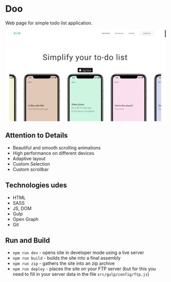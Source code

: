 # Doo

Web page for simple todo list application.

![Project preview](./preview.png)

## Attention to Details

- Beautiful and smooth scrolling animations
- High performance on different devices
- Adaptive layout 
- Custom Selection
- Custom scrollbar

## Technologies udes

- HTML
- SASS
- JS, DOM
- Gulp
- Open Graph
- Git

## Run and Build

- `npm run dev` - opens site in developer mode using a live server
- `npm run build` - builds the site into a final assembly
- `npm run zip` - gathers the site into an zip archive
- `npm run deploy` - places the site on your FTP server (but for this you need to fill in your server data in the file `src/gulp/config/ftp.js`)



